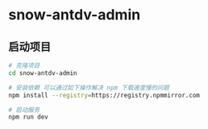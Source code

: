# snow-antdv-admin


## 启动项目
```bash
# 克隆项目
cd snow-antdv-admin

# 安装依赖 可以通过如下操作解决 npm 下载速度慢的问题
npm install --registry=https://registry.npmmirror.com

# 启动服务
npm run dev
```
